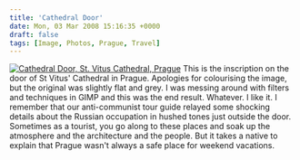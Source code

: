 ```yaml
---
title: 'Cathedral Door'
date: Mon, 03 Mar 2008 15:16:35 +0000
draft: false
tags: [Image, Photos, Prague, Travel]
---
```


[![Cathedral Door, St. Vitus Cathedral, Prague](http://gerard.interwebworld.co.uk/files/2008/03/cathedral-door.jpg)](http://gerard.interwebworld.co.uk/files/2008/03/cathedral-door.jpg) This is the inscription on the door of St Vitus' Cathedral in Prague. Apologies for colourising the image, but the original was slightly flat and grey. I was messing around with filters and techniques in GIMP and this was the end result. Whatever. I like it. I remember that our anti-communist tour guide relayed some shocking details about the Russian occupation in hushed tones just outside the door. Sometimes as a tourist, you go along to these places and soak up the atmosphere and the architecture and the people. But it takes a native to explain that Prague wasn't always a safe place for weekend vacations.